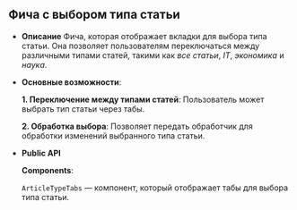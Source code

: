 ## Фича с выбором типа статьи

- **Описание**
    Фича, которая отображает вкладки для выбора типа статьи. Она позволяет пользователям переключаться между различными типами статей, такими как *все статьи*, *IT*, *экономика* и *наука*.

- **Основные возможности**:

    **1. Переключение между типами статей**: Пользователь может выбрать тип статьи через табы.

    **2. Обработка выбора**: Позволяет передать обработчик для обработки изменений выбранного типа статьи.

- **Public API**

    **Components**:

    `ArticleTypeTabs` — компонент, который отображает табы для выбора типа статьи.